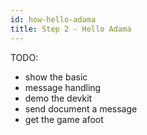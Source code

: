 ```yaml
---
id: how-hello-adama
title: Step 2 - Hello Adama
---
```


TODO:
* show the basic
* message handling
* demo the devkit
* send document a message
* get the game afoot

